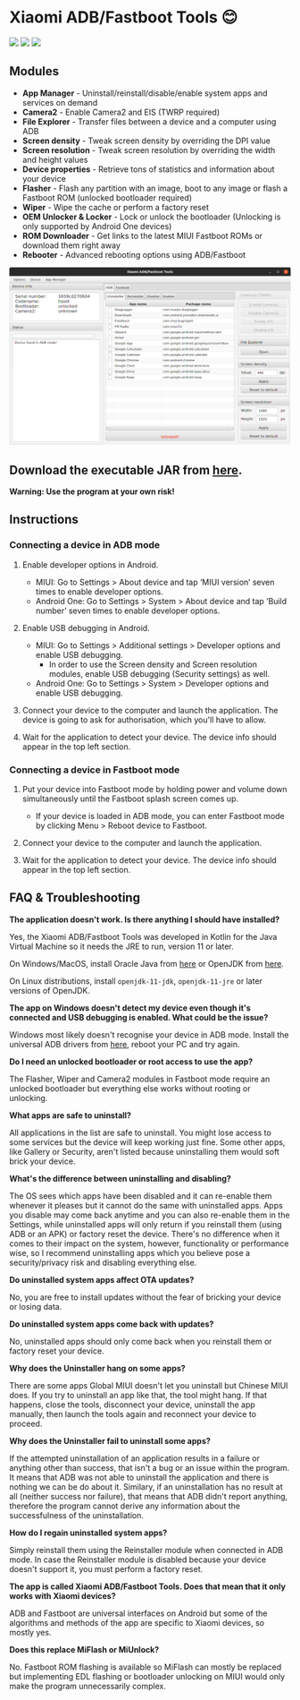 # Xiaomi ADB/Fastboot Tools 😊

![](https://img.shields.io/github/downloads/Szaki/XiaomiADBFastbootTools/total.svg)
![](https://img.shields.io/github/license/Szaki/XiaomiADBFastbootTools.svg)
[![](https://img.shields.io/twitter/url/https/github.com/Szaki/XiaomiADBFastbootTools.svg?style=social)](https://twitter.com/Szaki_EU)

## Modules

* **App Manager** - Uninstall/reinstall/disable/enable system apps and services on demand
* **Camera2** - Enable Camera2 and EIS (TWRP required)
* **File Explorer** - Transfer files between a device and a computer using ADB
* **Screen density** - Tweak screen density by overriding the DPI value
* **Screen resolution** - Tweak screen resolution by overriding the width and height values
* **Device properties** - Retrieve tons of statistics and information about your device
* **Flasher** - Flash any partition with an image, boot to any image or flash a Fastboot ROM (unlocked bootloader required)
* **Wiper** - Wipe the cache or perform a factory reset
* **OEM Unlocker & Locker** - Lock or unlock the bootloader (Unlocking is only supported by Android One devices)
* **ROM Downloader** - Get links to the latest MIUI Fastboot ROMs or download them right away
* **Rebooter** - Advanced rebooting options using ADB/Fastboot

![](screenshot.png)

## Download the executable JAR from [here](https://github.com/Szaki/XiaomiADBFastbootTools/releases/latest).

**Warning: Use the program at your own risk!**

## Instructions

### Connecting a device in ADB mode

1. Enable developer options in Android.

    * MIUI: Go to Settings > About device and tap ‘MIUI version’ seven times to enable developer options.
    * Android One: Go to Settings > System > About device and tap ‘Build number’ seven times to enable developer options.

2. Enable USB debugging in Android.

    * MIUI: Go to Settings > Additional settings > Developer options and enable USB debugging.
        * In order to use the Screen density and Screen resolution modules, enable USB debugging (Security settings) as well.
    * Android One: Go to Settings > System > Developer options and enable USB debugging.

3. Connect your device to the computer and launch the application. The device is going to ask for authorisation, which you'll have to allow.

4. Wait for the application to detect your device. The device info should appear in the top left section.

### Connecting a device in Fastboot mode

1. Put your device into Fastboot mode by holding power and volume down simultaneously until the Fastboot splash screen comes up.

    * If your device is loaded in ADB mode, you can enter Fastboot mode by clicking Menu > Reboot device to Fastboot.

2. Connect your device to the computer and launch the application.

3. Wait for the application to detect your device. The device info should appear in the top left section.

## FAQ & Troubleshooting

**The application doesn't work. Is there anything I should have installed?**

Yes, the Xiaomi ADB/Fastboot Tools was developed in Kotlin for the Java Virtual Machine so it needs the JRE to run, version 11 or later.

On Windows/MacOS, install Oracle Java from [here](https://www.oracle.com/technetwork/java/javase/downloads/index.html) or OpenJDK from [here](https://adoptopenjdk.net/).

On Linux distributions, install `openjdk-11-jdk`, `openjdk-11-jre` or later versions of OpenJDK.

**The app on Windows doesn't detect my device even though it's connected and USB debugging is enabled. What could be the issue?**

Windows most likely doesn't recognise your device in ADB mode. Install the universal ADB drivers from [here](http://dl.adbdriver.com/upload/adbdriver.zip), reboot your PC and try again.

**Do I need an unlocked bootloader or root access to use the app?**

The Flasher, Wiper and Camera2 modules in Fastboot mode require an unlocked bootloader but everything else works without rooting or unlocking.

**What apps are safe to uninstall?**

All applications in the list are safe to uninstall. You might lose access to some services but the device will keep working just fine. Some other apps, like Gallery or Security, aren't listed because uninstalling them would soft brick your device.

**What's the difference between uninstalling and disabling?**

The OS sees which apps have been disabled and it can re-enable them whenever it pleases but it cannot do the same with uninstalled apps. Apps you disable may come back anytime and you can also re-enable them in the Settings, while uninstalled apps will only return if you reinstall them (using ADB or an APK) or factory reset the device. There's no difference when it comes to their impact on the system, however, functionality or performance wise, so I recommend uninstalling apps which you believe pose a security/privacy risk and disabling everything else.

**Do uninstalled system apps affect OTA updates?**

No, you are free to install updates without the fear of bricking your device or losing data.

**Do uninstalled system apps come back with updates?**

No, uninstalled apps should only come back when you reinstall them or factory reset your device.

**Why does the Uninstaller hang on some apps?**

There are some apps Global MIUI doesn't let you uninstall but Chinese MIUI does. If you try to uninstall an app like that, the tool might hang. If that happens, close the tools, disconnect your device, uninstall the app manually, then launch the tools again and reconnect your device to proceed.

**Why does the Uninstaller fail to uninstall some apps?**

If the attempted uninstallation of an application results in a failure or anything other than success, that isn't a bug or an issue within the program. It means that ADB was not able to uninstall the application and there is nothing we can be do about it. Similary, if an uninstallation has no result at all (neither success nor failure), that means that ADB didn't report anything, therefore the program cannot derive any information about the successfulness of the uninstallation.

**How do I regain uninstalled system apps?**

Simply reinstall them using the Reinstaller module when connected in ADB mode. In case the Reinstaller module is disabled because your device doesn't support it, you must perform a factory reset.

**The app is called Xiaomi ADB/Fastboot Tools. Does that mean that it only works with Xiaomi devices?**

ADB and Fastboot are universal interfaces on Android but some of the algorithms and methods of the app are specific to Xiaomi devices, so mostly yes.

**Does this replace MiFlash or MiUnlock?**

No. Fastboot ROM flashing is available so MiFlash can mostly be replaced but implementing EDL flashing or bootloader unlocking on MIUI would only make the program unnecessarily complex.
